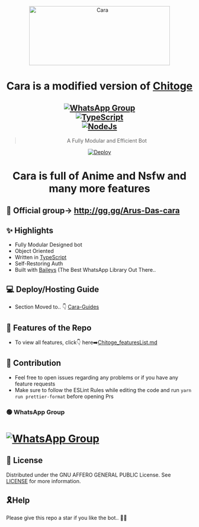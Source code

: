 <div align="center">
  <a href="https://coolwallpapers.me/5045071-anime-blonde-blue-eyes-chitoge-kirisaki-nisekoi.html"><img src="https://i.ibb.co/mNFxB0T/f23a50dd-cd79-4603-b3ab-01c392468563.jpg" alt="Cara" border="0" style="width:380px;height:160px;"></a>

# <h1><er>Cara is a modified version of <a href="https://github.com/ShineiIchijo/Chitoge">Chitoge</er></a></h1>

## [![WhatsApp Group](https://img.shields.io/badge/WhatsApp-25D366?style=for-the-badge&logo=whatsapp&logoColor=white)](https://chat.whatsapp.com/I4m8zLPwTme9II9aZWRZJ1)<br> [![TypeScript](https://img.shields.io/badge/TypeScript-007ACC?style=for-the-badge&logo=typescript&logoColor=white)](https://www.typescriptlang.org/) <br>[![NodeJs](https://img.shields.io/badge/Node.js-43853D?style=for-the-badge&logo=node.js&logoColor=white)](https://nodejs.org/en/)

> A Fully Modular and Efficient Bot <br>

[![Deploy](https://www.herokucdn.com/deploy/button.png)](https://heroku.com/deploy?template=https://github.com/Kapish3/Cara_public)

</div>
<div align="center">
<h1>Cara is full of Anime and Nsfw and many more features</h1>
</div>

## 🍃 Official group-> http://gg.gg/Arus-Das-cara

## ✨ Highlights

-   Fully Modular Designed bot
-   Object Oriented
-   Written in [TypeScript](https://www.typescriptlang.org/)
-   Self-Restoring Auth
-   Built with [Baileys](https://github.com/adiwajshing/baileys) (The Best
    WhatsApp Library Out There.. 

## 💻 Deploy/Hosting Guide

-   Section Moved to.. 👇
    [Cara-Guides](https://github.com/ShineiIchijo/Chitoge-Guides/blob/main/README.md)

## 🍥 Features of the Repo

-   To view all features, click👇
    here➡️[Chitoge_featuresList.md](https://github.com/ShineiIchijo/Chitoge/blob/main/Features.md)

## 💪 Contribution

-   Feel free to open issues regarding any problems or if you have any feature requests
-   Make sure to follow the ESLint Rules while editing the code and run
    `yarn run prettier-format` before opening Prs

### 🟢 WhatsApp Group

# [![WhatsApp Group](https://img.shields.io/badge/WhatsApp-25D366?style=for-the-badge&logo=whatsapp&logoColor=white)](https://chat.whatsapp.com/JlGNyRC9TMI07r1Fvt9fTU)

## 📄 License

Distributed under the GNU AFFERO GENERAL PUBLIC License. See [LICENSE](/LICENSE)
for more information.

## 🎗Help
Please give this repo a star if you like the bot.. 🐆🍳
 

